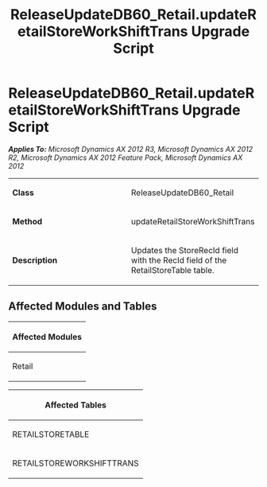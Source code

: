 ﻿---
title: ReleaseUpdateDB60_Retail.updateRetailStoreWorkShiftTrans Upgrade Script
TOCTitle: ReleaseUpdateDB60_Retail.updateRetailStoreWorkShiftTrans Upgrade Script
ms:assetid: 6c1133a2-7e29-205c-cfea-04bf3fc4d9da
ms:mtpsurl: https://msdn.microsoft.com/en-us/library/JJ685705(v=AX.60)
ms:contentKeyID: 49708907
ms.date: 05/18/2015
mtps_version: v=AX.60
---

# ReleaseUpdateDB60\_Retail.updateRetailStoreWorkShiftTrans Upgrade Script 


_**Applies To:** Microsoft Dynamics AX 2012 R3, Microsoft Dynamics AX 2012 R2, Microsoft Dynamics AX 2012 Feature Pack, Microsoft Dynamics AX 2012_

<table>
<colgroup>
<col style="width: 50%" />
<col style="width: 50%" />
</colgroup>
<tbody>
<tr class="odd">
<td><p><strong>Class</strong></p></td>
<td><p>ReleaseUpdateDB60_Retail</p></td>
</tr>
<tr class="even">
<td><p><strong>Method</strong></p></td>
<td><p>updateRetailStoreWorkShiftTrans</p></td>
</tr>
<tr class="odd">
<td><p><strong>Description</strong></p></td>
<td><p>Updates the StoreRecId field with the RecId field of the RetailStoreTable table.</p></td>
</tr>
</tbody>
</table>


## Affected Modules and Tables

<table>
<colgroup>
<col style="width: 100%" />
</colgroup>
<thead>
<tr class="header">
<th><p>Affected Modules</p></th>
</tr>
</thead>
<tbody>
<tr class="odd">
<td><p>Retail</p></td>
</tr>
</tbody>
</table>


<table>
<colgroup>
<col style="width: 100%" />
</colgroup>
<thead>
<tr class="header">
<th><p>Affected Tables</p></th>
</tr>
</thead>
<tbody>
<tr class="odd">
<td><p>RETAILSTORETABLE</p></td>
</tr>
<tr class="even">
<td><p>RETAILSTOREWORKSHIFTTRANS</p></td>
</tr>
</tbody>
</table>

  


